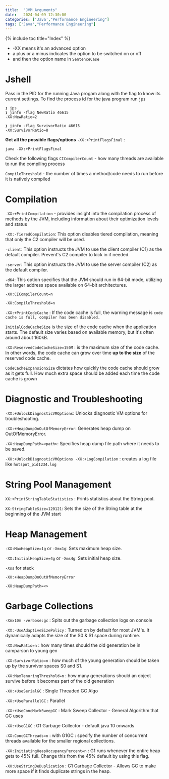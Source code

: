 ```yaml
---
title:  "JVM Arguments"
date:   2024-04-09 12:30:00
categories: ['Java',"Performance Engineering"]
tags: ['Java',"Performance Engineering"]
---
```


{% include toc title="Index" %}

* -XX means it's an advanced option
* a plus or a minus indicates the option to be switched on or off
* and then the option name in `SentenceCase`

# Jshell

Pass in the PID for the running Java progam along with the flag to know its
current settings. To find the process id for the java program run `jps`

```shell
❯ jps
❯ jinfo -flag NewRatio 46615
-XX:NewRatio=2

❯ jinfo -flag SurvivorRatio 46615
-XX:SurvivorRatio=8
```

**Get all the possible flags/options**
`-XX:+PrintFlagsFinal` :

```shell
java -XX:+PrintFlagsFinal
```

Check the following flags
`CICompilerCount` - how many threads are available to run the compiling process

`CompileThreshold` - the number of times a method/code needs to run before it is
natively compiled

# Compilation

`-XX:+PrintCompilation` - provides insight into the compilation process of
methods by the JVM, including information about their optimization levels and
status

`-XX:-TieredCompilation`: This option disables tiered compilation, meaning that
only the C2 compiler will be used.

`-client`: This option instructs the JVM to use the client compiler (C1) as the
default compiler. Prevent's C2 compiler to kick in if needed.

`-server`: This option instructs the JVM to use the server compiler (C2) as the
default compiler.

`-d64`: This option specifies that the JVM should run in 64-bit mode, utilizing
the larger address space available on 64-bit architectures.

`-XX:CICompilerCount=n`

`-XX:CompileThreshold=n`

`-XX:+PrintCodeCache` : If the code cache is full, the warning message is
`code cache is full, compiler has been disabled.`

`InitialCodeCacheSize` is the size of the code cache when the application
starts.
The default size varies based on available memory, but it's often around about
160kB.

`-XX:ReservedCodeCacheSize=150M` : is the maximum size of the code cache. In
other words, the code cache can grow over time
**up to the size** of the reserved code cache.

`CodeCacheExpansionSize` dictates how quickly the code cache should grow as it
gets full. How much extra space should be
added each time the code cache is grown

# Diagnostic and Troubleshooting

`-XX:+UnlockDiagnosticVMOptions`: Unlocks diagnostic VM options for
troubleshooting.

`-XX:+HeapDumpOnOutOfMemoryError`: Generates heap dump on OutOfMemoryError.

`-XX:HeapDumpPath=<path>`: Specifies heap dump file path where it needs to be
saved.

`-XX:+UnlockDiagnosticVMOptions -XX:+LogCompilation` : creates a log file like
`hotspot_pid1234.log`

# String Pool Management

`XX:+PrintStringTableStatistics` : Prints statistics about the String pool.

`XX:StringTableSize=120121`: Sets the size of the String table at the beginning
of the JVM start

# Heap Management

`-XX:MaxHeapSize=1g` or `-Xmx1g`: Sets maximum heap size.

`-XX:InitialHeapSize=4g` or `-Xms4g`: Sets initial heap size.

`-Xss` for stack

`-XX:+HeapDumpOnOutOfMemoryError`

`-XX:HeapDumpPath=<>`

# Garbage Collections

`-Xmx10m -verbose:gc` : Spits out the garbage collection logs on console

`-XX:-UseAdaptiveSizePolicy` : Turned on by default for most JVM's. It
dynamically adapts the size of the S0 & S1 space during runtime.

`-XX:NewRatio=n` : how many times should the old generation be in camparson to
young gen

`-XX:SurvivorRatio=n` : how much of the young generation should be taken up by
the survivor spaces S0 and S1.

`-XX:MaxTenuringThreshold=n` : how many generations should an object survive
before it becomes part of the old generation

`-XX:+UseSerialGC` : Single Threaded GC Algo

`-XX:+UseParallelGC` : Parallel

`-XX:+UseConcMarkSweepGC` : Mark Sweep Collector - General Algorithm that GC
uses

`-XX:+UseG1GC` : G1 Garbage Collector - default java 10 onwards

`-XX:ConcGCThreads=n` : with G1GC : specify the number of concurrent threads
available for the smaller regional collections.

`-XX:InitiatingHeapOccupancyPercent=n` : G1 runs whenever the entire heap gets
to 45% full. Change this from the 45% default by using this flag.

`-XX:UseStringDeDuplication` : G1 Garbage Collector - Allows GC to make more
space if it finds duplicate strings in the heap.




